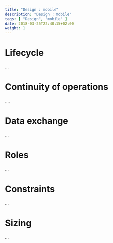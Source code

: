 ```yaml
---
title: "Design : mobile"
description: "Design : mobile"
tags: [ "Design", "mobile" ]
date: 2018-03-25T22:40:15+02:00
weight: 1
---
```

# Lifecycle 

...

# Continuity of operations

....

# Data exchange

...

# Roles 

...

# Constraints

...

# Sizing

...